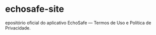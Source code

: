 # echosafe-site
epositório oficial do aplicativo EchoSafe — Termos de Uso e Política de Privacidade.
